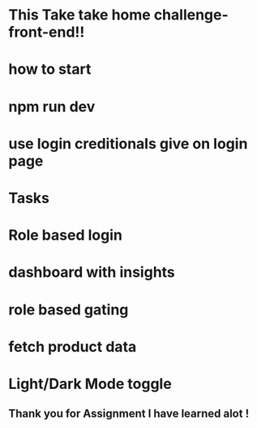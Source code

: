 # This Take take home challenge-front-end!!

# how to start

# npm run dev

# use login creditionals give on login page

# Tasks

# Role based login

# dashboard with insights

# role based gating

# fetch product data

# Light/Dark Mode toggle

## Thank you for Assignment I have learned alot !
